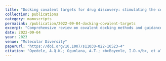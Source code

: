 ```yaml
---
title: "Docking covalent targets for drug discovery: stimulating the computer-aided drug design community of possible pitfalls and erroneous practices"
collection: publications
category: manuscripts
permalink: /publication/2022-09-04-docking-covalent-targets
excerpt: "Comprehensive review on covalent docking methods and guidance to avoid erroneous practices in virtual screening."
date: 2022-09-04
year: 2023
venue: "Molecular Diversity"
paperurl: "https://doi.org/10.1007/s11030-022-10523-4"
citation: "Oyedele, A.Q.K.; Ogunlana, A.T.; <b>Boyenle, I.D.</b>, et al. (2023). Docking covalent targets for drug discovery: stimulating the computer-aided drug design community of possible pitfalls and erroneous practices. <i>Molecular Diversity</i>, 27(4), 1879–1903. https://doi.org/10.1007/s11030-022-10523-4"
---
```

